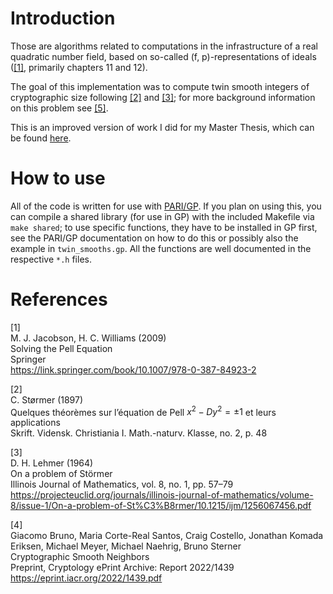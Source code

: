 # Introduction
Those are algorithms related to computations in the infrastructure of a real quadratic number field, based on so-called (f, p)-representations of ideals ([[1]](#1), primarily chapters 11 and 12).

The goal of this implementation was to compute twin smooth integers of cryptographic size following [[2]](#2) and [[3]](#3); for more background information on this problem see [[5]](#5).

This is an improved version of work I did for my Master Thesis, which can be found [here](https://github.com/db711/twin_smooth).

# How to use
All of the code is written for use with [PARI/GP](https://pari.math.u-bordeaux.fr/). If you plan on using this, you can compile a shared library (for use in GP) with the included Makefile via `make shared`; to use specific functions, they have to be installed in GP first, see the PARI/GP documentation on how to do this or possibly also the example in `twin_smooths.gp`.
All the functions are well documented in the respective `*.h` files.

# References
<a id="1">[1]</a> \
M. J. Jacobson, H. C. Williams (2009) \
Solving the Pell Equation \
Springer \
https://link.springer.com/book/10.1007/978-0-387-84923-2

<a id="2">[2]</a> \
C. Størmer (1897) \
Quelques théorèmes sur l’équation de Pell $x^2 −Dy^2 = \pm 1$ et leurs applications \
Skrift. Vidensk. Christiania I. Math.-naturv. Klasse, no. 2, p. 48

<a id="3">[3]</a> \
D. H. Lehmer (1964) \
On a problem of Störmer \
Illinois Journal of Mathematics, vol. 8, no. 1, pp. 57–79 \
https://projecteuclid.org/journals/illinois-journal-of-mathematics/volume-8/issue-1/On-a-problem-of-St%C3%B8rmer/10.1215/ijm/1256067456.pdf

<a id="4">[4]</a> \
Giacomo Bruno, Maria Corte-Real Santos, Craig Costello, Jonathan Komada Eriksen, Michael Meyer, Michael Naehrig, Bruno Sterner \
Cryptographic Smooth Neighbors \
Preprint, Cryptology ePrint Archive: Report 2022/1439 \
https://eprint.iacr.org/2022/1439.pdf
